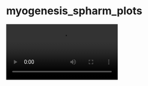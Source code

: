 # myogenesis_spharm_plots

<video src=https://github.com/yiqihou/spharm-myogenesis-figures/blob/main/myogenesis.mp4>